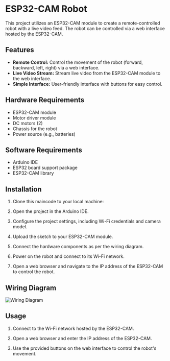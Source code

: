 

# ESP32-CAM Robot

This project utilizes an ESP32-CAM module to create a remote-controlled robot with a live video feed. The robot can be controlled via a web interface hosted by the ESP32-CAM.

## Features

- **Remote Control:** Control the movement of the robot (forward, backward, left, right) via a web interface.
- **Live Video Stream:** Stream live video from the ESP32-CAM module to the web interface.
- **Simple Interface:** User-friendly interface with buttons for easy control.

## Hardware Requirements

- ESP32-CAM module
- Motor driver module
- DC motors (2)
- Chassis for the robot
- Power source (e.g., batteries)

## Software Requirements

- Arduino IDE
- ESP32 board support package
- ESP32-CAM library

## Installation

1. Clone this maincode to your local machine:

2. Open the project in the Arduino IDE.

3. Configure the project settings, including Wi-Fi credentials and camera model.

4. Upload the sketch to your ESP32-CAM module.

5. Connect the hardware components as per the wiring diagram.

6. Power on the robot and connect to its Wi-Fi network.

7. Open a web browser and navigate to the IP address of the ESP32-CAM to control the robot.

## Wiring Diagram

![Wiring Diagram](wiring_diagram.png)

## Usage

1. Connect to the Wi-Fi network hosted by the ESP32-CAM.

2. Open a web browser and enter the IP address of the ESP32-CAM.

3. Use the provided buttons on the web interface to control the robot's movement.




